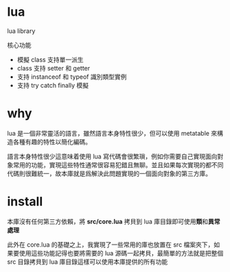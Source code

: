 # lua
lua library

核心功能
* 模擬 class 支持單一派生
* class 支持 setter 和 getter
* 支持 instanceof 和 typeof 識別類型實例
* 支持 try catch finally 模擬

# why

lua 是一個非常靈活的語言，雖然語言本身特性很少，但可以使用 metatable 來構造各種有趣的特性以簡化編碼。

語言本身特性很少這意味着使用 lua 寫代碼會很繁瑣，例如你需要自己實現面向對象常用的功能，實現這些特性通常很容易犯錯且無聊。並且如果每次實現的都不同代碼則很難統一，故本庫就是爲解決此問題實現的一個面向對象的第三方庫。

# install

本庫沒有任何第三方依賴，將 **src/core.lua** 拷貝到 lua 庫目錄即可使用**類**和**異常處理**

此外在 core.lua 的基礎之上，我實現了一些常用的庫也放置在 src 檔案夾下，如果要使用這些功能記得也要將需要的 lua 源碼一起拷貝，最簡單的方法就是把整個 src 目錄拷貝到 lua 庫目錄這樣可以使用本庫提供的所有功能

